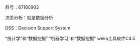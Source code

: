 群号：67180903

决策分析：就是数据分析

DSS：Decision Support System

“统计学”和“数据挖掘”     “机器学习”和“数据挖掘”   weka工具软件C4.5